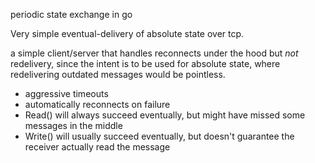 periodic state exchange in go

Very simple eventual-delivery of absolute state over tcp.

a simple client/server that handles reconnects under the hood but *not* redelivery,
since the intent is to be used for absolute state, where redelivering
outdated messages would be pointless.

 - aggressive timeouts
 - automatically reconnects on failure
 - Read() will always succeed eventually, but might have missed some messages in the middle
 - Write() will usually succeed eventually, but doesn't guarantee the receiver actually read the message
